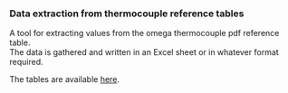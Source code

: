 ### Data extraction from thermocouple reference tables

A tool for extracting values from the omega thermocouple pdf reference table.  
The data is gathered and written in an Excel sheet or in whatever format required.

The tables are available [here](https://www.omega.ca/en/resources/thermocouple-types).

